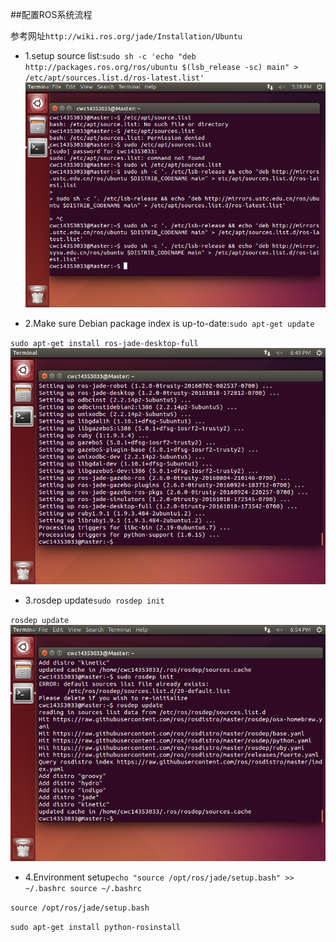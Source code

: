 
##配置ROS系统流程

参考网址`http://wiki.ros.org/jade/Installation/Ubuntu`

* 1.setup source list:`sudo sh -c 'echo "deb http://packages.ros.org/ros/ubuntu $(lsb_release -sc) main" > /etc/apt/sources.list.d/ros-latest.list'`
![first](https://github.com/ChenWenchen/ES2016_14353033/blob/master/image/ros_1.png)

* 2.Make sure Debian package index is up-to-date:`sudo apt-get update`

`sudo apt-get install ros-jade-desktop-full`
![second](https://github.com/ChenWenchen/ES2016_14353033/blob/master/image/ros_2.png)

* 3.rosdep update`sudo rosdep init`

`rosdep update`
![third](https://github.com/ChenWenchen/ES2016_14353033/blob/master/image/ros_3.png)

* 4.Environment setup`echo "source /opt/ros/jade/setup.bash" >> ~/.bashrc
source ~/.bashrc`

`source /opt/ros/jade/setup.bash`

`sudo apt-get install python-rosinstall`

